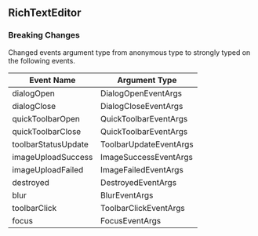 ## RichTextEditor

### Breaking Changes

Changed events argument type from anonymous type to strongly typed on the following events.

| Event Name                      |   Argument Type                        |
|---------------------------------|----------------------------------------|
| dialogOpen                      |   DialogOpenEventArgs                  |
| dialogClose                     |   DialogCloseEventArgs                 |
| quickToolbarOpen                |   QuickToolbarEventArgs                |
| quickToolbarClose               |   QuickToolbarEventArgs                |
| toolbarStatusUpdate             |   ToolbarUpdateEventArgs               |
| imageUploadSuccess              |   ImageSuccessEventArgs                |
| imageUploadFailed               |   ImageFailedEventArgs                 |
| destroyed                       |   DestroyedEventArgs                   |
| blur                            |   BlurEventArgs                        |
| toolbarClick                    |   ToolbarClickEventArgs                |
| focus                           |   FocusEventArgs                       |
